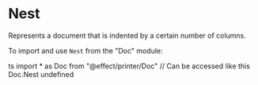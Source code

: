 # Nest

Represents a document that is indented by a certain number of columns.

To import and use `Nest` from the "Doc" module:

ts
import \* as Doc from "@effect/printer/Doc"
// Can be accessed like this
Doc.Nest
undefined
